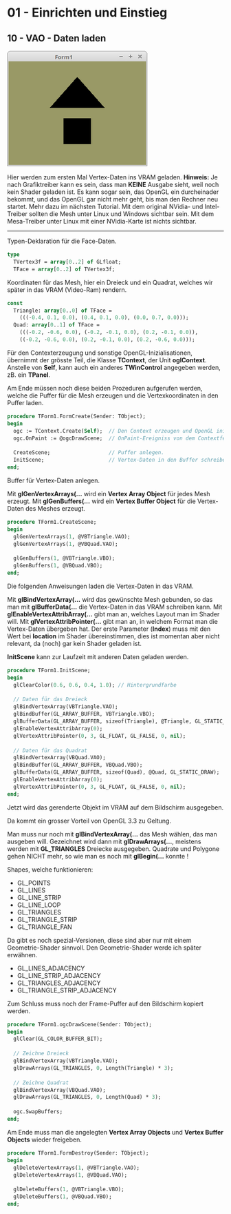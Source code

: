 # 01 - Einrichten und Einstieg
## 10 - VAO - Daten laden

![image.png](image.png)

Hier werden zum ersten Mal Vertex-Daten ins VRAM geladen.
**Hinweis:** Je nach Grafiktreiber kann es sein, dass man **KEINE** Ausgabe sieht, weil noch kein Shader geladen ist.
Es kann sogar sein, das OpenGL ein durcheinader bekommt, und das OpenGL gar nicht mehr geht, bis man den Rechner neu startet.
Mehr dazu im nächsten Tutorial.
Mit dem original NVidia- und Intel-Treiber sollten die Mesh unter Linux und Windows sichtbar sein.
Mit dem Mesa-Treiber unter Linux mit einer NVidia-Karte ist nichts sichtbar.

---
Typen-Deklaration für die Face-Daten.

```pascal
type
  TVertex3f = array[0..2] of GLfloat;
  TFace = array[0..2] of TVertex3f;
```

Koordinaten für das Mesh, hier ein Dreieck und ein Quadrat, welches wir später in das VRAM (Video-Ram) rendern.

```pascal
const
  Triangle: array[0..0] of TFace =
    (((-0.4, 0.1, 0.0), (0.4, 0.1, 0.0), (0.0, 0.7, 0.0)));
  Quad: array[0..1] of TFace =
    (((-0.2, -0.6, 0.0), (-0.2, -0.1, 0.0), (0.2, -0.1, 0.0)),
    ((-0.2, -0.6, 0.0), (0.2, -0.1, 0.0), (0.2, -0.6, 0.0)));
```

Für den Contexterzeugung und sonstige OpenGL-Inizialisationen, übernimmt der grösste Teil, die Klasse **TContext**, der Unit **oglContext**.
Anstelle von **Self**, kann auch ein anderes **TWinControl** angegeben werden, zB. ein **TPanel**.

Am Ende müssen noch diese beiden Prozeduren aufgerufen werden, welche die Puffer für die Mesh erzeugen und die Vertexkoordinaten in den Puffer laden.

```pascal
procedure TForm1.FormCreate(Sender: TObject);
begin
  ogc := TContext.Create(Self);  // Den Context erzeugen und OpenGL inizialisieren.
  ogc.OnPaint := @ogcDrawScene;  // OnPaint-Ereigniss von dem Contextfenster.

  CreateScene;                   // Puffer anlegen.
  InitScene;                     // Vertex-Daten in den Buffer schreiben.
end;
```

Buffer für Vertex-Daten anlegen.

Mit **glGenVertexArrays(...** wird ein **Vertex Array Object** für jedes Mesh erzeugt.
Mit **glGenBuffers(...** wird ein **Vertex Buffer Object** für die Vertex-Daten des Meshes erzeugt.

```pascal
procedure TForm1.CreateScene;
begin
  glGenVertexArrays(1, @VBTriangle.VAO);
  glGenVertexArrays(1, @VBQuad.VAO);

  glGenBuffers(1, @VBTriangle.VBO);
  glGenBuffers(1, @VBQuad.VBO);
end;
```

Die folgenden Anweisungen laden die Vertex-Daten in das VRAM.

Mit **glBindVertexArray(...** wird das gewünschte Mesh gebunden, so das man mit **glBufferData(...** die Vertex-Daten in das VRAM schreiben kann.
Mit **glEnableVertexAttribArray(...** gibt man an, welches Layout man im Shader will.
Mit **glVertexAttribPointer(...** gibt man an, in welchem Format man die Vertex-Daten übergeben hat.
Der erste Parameter (**Index**) muss mit den Wert bei **location** im Shader übereinstimmen, dies ist momentan aber nicht relevant, da (noch) gar kein Shader geladen ist.

**InitScene** kann zur Laufzeit mit anderen Daten geladen werden.

```pascal
procedure TForm1.InitScene;
begin
  glClearColor(0.6, 0.6, 0.4, 1.0); // Hintergrundfarbe

  // Daten für das Dreieck
  glBindVertexArray(VBTriangle.VAO);
  glBindBuffer(GL_ARRAY_BUFFER, VBTriangle.VBO);
  glBufferData(GL_ARRAY_BUFFER, sizeof(Triangle), @Triangle, GL_STATIC_DRAW);
  glEnableVertexAttribArray(0);
  glVertexAttribPointer(0, 3, GL_FLOAT, GL_FALSE, 0, nil);

  // Daten für das Quadrat
  glBindVertexArray(VBQuad.VAO);
  glBindBuffer(GL_ARRAY_BUFFER, VBQuad.VBO);
  glBufferData(GL_ARRAY_BUFFER, sizeof(Quad), @Quad, GL_STATIC_DRAW);
  glEnableVertexAttribArray(0);
  glVertexAttribPointer(0, 3, GL_FLOAT, GL_FALSE, 0, nil);
end;
```

Jetzt wird das gerenderte Objekt im VRAM auf dem Bildschirm ausgegeben.

Da kommt ein grosser Vorteil von OpenGL 3.3 zu Geltung.

Man muss nur noch mit **glBindVertexArray(...** das Mesh wählen, das man ausgeben will.
Gezeichnet wird dann mit **glDrawArrays(...**, meistens werden mit **GL_TRIANGLES** Dreiecke ausgegeben.
Quadrate und Polygone gehen NICHT mehr, so wie man es noch mit **glBegin(...** konnte !

Shapes, welche funktionieren:

* GL_POINTS
* GL_LINES
* GL_LINE_STRIP
* GL_LINE_LOOP
* GL_TRIANGLES
* GL_TRIANGLE_STRIP
* GL_TRIANGLE_FAN

Da gibt es noch spezial-Versionen, diese sind aber nur mit einem Geometrie-Shader sinnvoll.
Den Geometrie-Shader werde ich später erwähnen.

* GL_LINES_ADJACENCY
* GL_LINE_STRIP_ADJACENCY
* GL_TRIANGLES_ADJACENCY
* GL_TRIANGLE_STRIP_ADJACENCY

Zum Schluss muss noch der Frame-Puffer auf den Bildschirm kopiert werden.

```pascal
procedure TForm1.ogcDrawScene(Sender: TObject);
begin
  glClear(GL_COLOR_BUFFER_BIT);

  // Zeichne Dreieck
  glBindVertexArray(VBTriangle.VAO);
  glDrawArrays(GL_TRIANGLES, 0, Length(Triangle) * 3);

  // Zeichne Quadrat
  glBindVertexArray(VBQuad.VAO);
  glDrawArrays(GL_TRIANGLES, 0, Length(Quad) * 3);

  ogc.SwapBuffers;
end;
```

Am Ende muss man die angelegten **Vertex Array Objects** und **Vertex Buffer Objects** wieder freigeben.

```pascal
procedure TForm1.FormDestroy(Sender: TObject);
begin
  glDeleteVertexArrays(1, @VBTriangle.VAO);
  glDeleteVertexArrays(1, @VBQuad.VAO);

  glDeleteBuffers(1, @VBTriangle.VBO);
  glDeleteBuffers(1, @VBQuad.VBO);
end;

```


